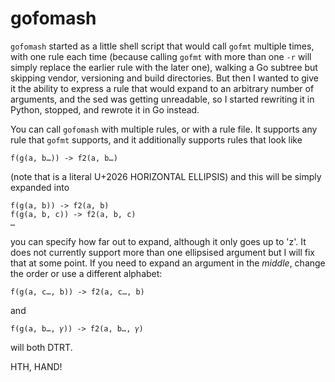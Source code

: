 # gofomash

`gofomash` started as a little shell script that would call `gofmt` multiple times, with one rule each time (because calling `gofmt` with more than one `-r` will simply replace the earlier rule with the later one), walking a Go subtree but skipping vendor, versioning and build directories.
But then I wanted to give it the ability to express a rule that would expand to an arbitrary number of arguments, and the sed was getting unreadable, so I started rewriting it in Python, stopped, and rewrote it in Go instead.

You can call `gofomash` with multiple rules, or with a rule file. It supports any rule that `gofmt` supports, and it additionally supports rules that look like

    f(g(a, b…)) -> f2(a, b…)

(note that is a literal U+2026 HORIZONTAL ELLIPSIS) and this will be simply expanded into

    f(g(a, b)) -> f2(a, b)
    f(g(a, b, c)) -> f2(a, b, c)
    …

you can specify how far out to expand, although it only goes up to 'z'. It does not currently support more than one ellipsised argument but I will fix that at some point. If you need to expand an argument in the _middle_, change the order or use a different alphabet:

    f(g(a, c…, b)) -> f2(a, c…, b)

and

    f(g(a, b…, 𝛾)) -> f2(a, b…, 𝛾)

will both DTRT.

HTH, HAND!
